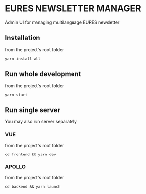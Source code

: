 # EURES NEWSLETTER MANAGER
Admin UI for managing multilanguage EURES newsletter

## Installation
from the project's root folder

`yarn install-all`

## Run whole development
from the project's root folder

`yarn start`

## Run single server
You may also run server separately

### VUE
from the project's root folder

`cd frontend && yarn dev`

### APOLLO
from the project's root folder

`cd backend && yarn launch`